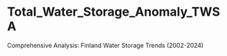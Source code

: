 # Total_Water_Storage_Anomaly_TWSA
Comprehensive Analysis: Finland Water Storage Trends (2002-2024)
